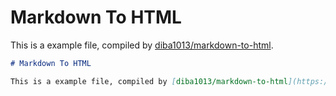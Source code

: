# Markdown To HTML

This is a example file, compiled by [diba1013/markdown-to-html](https://github.com/diba1013/markdown-to-html). 

``` md
# Markdown To HTML

This is a example file, compiled by [diba1013/markdown-to-html](https://github.com/diba1013/markdown-to-html). 
```
